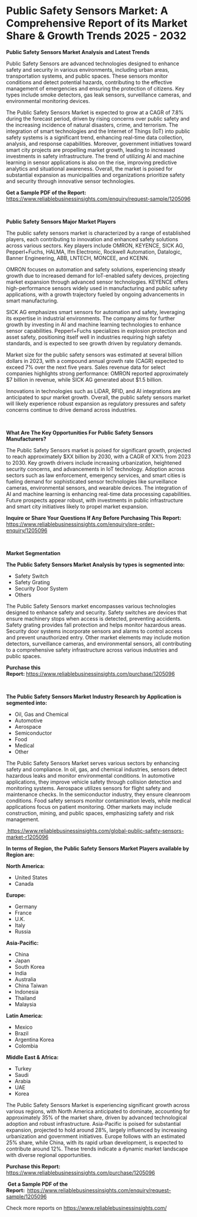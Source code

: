 <p><h1>Public Safety Sensors Market: A Comprehensive Report of its Market Share & Growth Trends 2025 - 2032</h1></p><p><strong>Public Safety Sensors Market Analysis and Latest Trends</strong></p>
<p><p>Public Safety Sensors are advanced technologies designed to enhance safety and security in various environments, including urban areas, transportation systems, and public spaces. These sensors monitor conditions and detect potential hazards, contributing to the effective management of emergencies and ensuring the protection of citizens. Key types include smoke detectors, gas leak sensors, surveillance cameras, and environmental monitoring devices.</p><p>The Public Safety Sensors Market is expected to grow at a CAGR of 7.8% during the forecast period, driven by rising concerns over public safety and the increasing incidence of natural disasters, crime, and terrorism. The integration of smart technologies and the Internet of Things (IoT) into public safety systems is a significant trend, enhancing real-time data collection, analysis, and response capabilities. Moreover, government initiatives toward smart city projects are propelling market growth, leading to increased investments in safety infrastructure. The trend of utilizing AI and machine learning in sensor applications is also on the rise, improving predictive analytics and situational awareness. Overall, the market is poised for substantial expansion as municipalities and organizations prioritize safety and security through innovative sensor technologies.</p></p>
<p><strong>Get a Sample PDF of the Report:&nbsp;</strong> <a href="https://www.reliablebusinessinsights.com/enquiry/request-sample/1205096?utm_campaign=3582&utm_medium=2&utm_source=Github&utm_content=ia&utm_term=06042025&utm_id=public-safety-sensors">https://www.reliablebusinessinsights.com/enquiry/request-sample/1205096</a></p>
<p>&nbsp;</p>
<p><strong>Public Safety Sensors Major Market Players</strong></p>
<p><p>The public safety sensors market is characterized by a range of established players, each contributing to innovation and enhanced safety solutions across various sectors. Key players include OMRON, KEYENCE, SICK AG, Pepperl+Fuchs, HALMA, Ifm Electronic, Rockwell Automation, Datalogic, Banner Engineering, ABB, LNTECH, MONCEE, and KCENN.</p><p>OMRON focuses on automation and safety solutions, experiencing steady growth due to increased demand for IoT-enabled safety devices, projecting market expansion through advanced sensor technologies. KEYENCE offers high-performance sensors widely used in manufacturing and public safety applications, with a growth trajectory fueled by ongoing advancements in smart manufacturing.</p><p>SICK AG emphasizes smart sensors for automation and safety, leveraging its expertise in industrial environments. The company aims for further growth by investing in AI and machine learning technologies to enhance sensor capabilities. Pepperl+Fuchs specializes in explosion protection and asset safety, positioning itself well in industries requiring high safety standards, and is expected to see growth driven by regulatory demands.</p><p>Market size for the public safety sensors was estimated at several billion dollars in 2023, with a compound annual growth rate (CAGR) expected to exceed 7% over the next five years. Sales revenue data for select companies highlights strong performance: OMRON reported approximately $7 billion in revenue, while SICK AG generated about $1.5 billion. </p><p>Innovations in technologies such as LiDAR, RFID, and AI integrations are anticipated to spur market growth. Overall, the public safety sensors market will likely experience robust expansion as regulatory pressures and safety concerns continue to drive demand across industries.</p></p>
<p>&nbsp;</p>
<p><strong>What Are The Key Opportunities For Public Safety Sensors Manufacturers?</strong></p>
<p><p>The Public Safety Sensors market is poised for significant growth, projected to reach approximately $XX billion by 2030, with a CAGR of XX% from 2023 to 2030. Key growth drivers include increasing urbanization, heightened security concerns, and advancements in IoT technology. Adoption across sectors such as law enforcement, emergency services, and smart cities is fueling demand for sophisticated sensor technologies like surveillance cameras, environmental sensors, and wearable devices. The integration of AI and machine learning is enhancing real-time data processing capabilities. Future prospects appear robust, with investments in public infrastructure and smart city initiatives likely to propel market expansion.</p></p>
<p><strong>Inquire or Share Your Questions If Any Before Purchasing This Report:</strong> <a href="https://www.reliablebusinessinsights.com/enquiry/pre-order-enquiry/1205096?utm_campaign=3582&utm_medium=2&utm_source=Github&utm_content=ia&utm_term=06042025&utm_id=public-safety-sensors">https://www.reliablebusinessinsights.com/enquiry/pre-order-enquiry/1205096</a></p>
<p>&nbsp;</p>
<p><strong>Market Segmentation</strong></p>
<p><strong>The Public Safety Sensors Market Analysis by types is segmented into:</strong></p>
<p><ul><li>Safety Switch</li><li>Safety Grating</li><li>Security Door System</li><li>Others</li></ul></p>
<p><p>The Public Safety Sensors market encompasses various technologies designed to enhance safety and security. Safety switches are devices that ensure machinery stops when access is detected, preventing accidents. Safety grating provides fall protection and helps monitor hazardous areas. Security door systems incorporate sensors and alarms to control access and prevent unauthorized entry. Other market elements may include motion detectors, surveillance cameras, and environmental sensors, all contributing to a comprehensive safety infrastructure across various industries and public spaces.</p></p>
<p><strong>Purchase this Report:&nbsp;</strong><a href="https://www.reliablebusinessinsights.com/purchase/1205096?utm_campaign=3582&utm_medium=2&utm_source=Github&utm_content=ia&utm_term=06042025&utm_id=public-safety-sensors">https://www.reliablebusinessinsights.com/purchase/1205096</a></p>
<p>&nbsp;</p>
<p><strong>The Public Safety Sensors Market Industry Research by Application is segmented into:</strong></p>
<p><ul><li>Oil, Gas and Chemical</li><li>Automotive</li><li>Aerospace</li><li>Semiconductor</li><li>Food</li><li>Medical</li><li>Other</li></ul></p>
<p><p>The Public Safety Sensors Market serves various sectors by enhancing safety and compliance. In oil, gas, and chemical industries, sensors detect hazardous leaks and monitor environmental conditions. In automotive applications, they improve vehicle safety through collision detection and monitoring systems. Aerospace utilizes sensors for flight safety and maintenance checks. In the semiconductor industry, they ensure cleanroom conditions. Food safety sensors monitor contamination levels, while medical applications focus on patient monitoring. Other markets may include construction, mining, and public spaces, emphasizing safety and risk management.</p></p>
<p><a href="https://www.reliablebusinessinsights.com/global-public-safety-sensors-market-r1205096?utm_campaign=3582&utm_medium=2&utm_source=Github&utm_content=ia&utm_term=06042025&utm_id=public-safety-sensors">&nbsp;https://www.reliablebusinessinsights.com/global-public-safety-sensors-market-r1205096</a></p>
<p><strong>In terms of Region, the Public Safety Sensors Market Players available by Region are:</strong></p>
<p>
    <p> <strong> North America: </strong>
        <ul>
            <li>United States</li>
            <li>Canada</li>
        </ul>
        </p> 
    <p> <strong> Europe: </strong>
        <ul>
            <li>Germany</li>
            <li>France</li>
            <li>U.K.</li>
            <li>Italy</li>
            <li>Russia</li>
        </ul>
        </p> 
    <p> <strong> Asia-Pacific: </strong>
        <ul>
            <li>China</li>
            <li>Japan</li>
            <li>South Korea</li>
            <li>India</li>
            <li>Australia</li>
            <li>China Taiwan</li>
            <li>Indonesia</li>
            <li>Thailand</li>
            <li>Malaysia</li>
        </ul>
        </p> 
    <p> <strong> Latin America: </strong>
        <ul>
            <li>Mexico</li>
            <li>Brazil</li>
            <li>Argentina Korea</li>
            <li>Colombia</li>
        </ul>
        </p> 
    <p> <strong> Middle East & Africa: </strong>
        <ul>
            <li>Turkey</li>
            <li>Saudi</li>
            <li>Arabia</li>
            <li>UAE</li>
            <li>Korea</li>
        </ul>
    </p>
    </p>
<p><p>The Public Safety Sensors Market is experiencing significant growth across various regions, with North America anticipated to dominate, accounting for approximately 35% of the market share, driven by advanced technological adoption and robust infrastructure. Asia-Pacific is poised for substantial expansion, projected to hold around 28%, largely influenced by increasing urbanization and government initiatives. Europe follows with an estimated 25% share, while China, with its rapid urban development, is expected to contribute around 12%. These trends indicate a dynamic market landscape with diverse regional opportunities.</p></p>
<p><strong>Purchase this Report: </strong><a href="https://www.reliablebusinessinsights.com/purchase/1205096?utm_campaign=3582&utm_medium=2&utm_source=Github&utm_content=ia&utm_term=06042025&utm_id=public-safety-sensors">https://www.reliablebusinessinsights.com/purchase/1205096</a></p>
<p>&nbsp;<strong>Get a Sample PDF of the Report:&nbsp;&nbsp;</strong><a href="https://www.reliablebusinessinsights.com/enquiry/request-sample/1205096?utm_campaign=3582&utm_medium=2&utm_source=Github&utm_content=ia&utm_term=06042025&utm_id=public-safety-sensors">https://www.reliablebusinessinsights.com/enquiry/request-sample/1205096</a></p>
<p><strong></strong></p>
<p>Check more reports on <a href="https://www.reliablebusinessinsights.com/?utm_campaign=3582&utm_medium=2&utm_source=Github&utm_content=ia&utm_term=06042025&utm_id=public-safety-sensors">https://www.reliablebusinessinsights.com/</a></p>